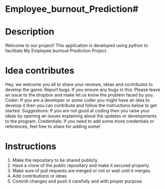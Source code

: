 # Employee_burnout_Prediction# 
# Description
Welcome to our project! This application is developed using python to facilitate My Employee burnout Prediction Project.

# Idea contributes
Hey, we welcome you all to share your reviews, ideas and contributes to develop the game:
Report bugs: If you ensure any bugs in this. Please leave an issue to the dropbox and make let us know the problem faced by you.
Coder: If you are a developer or some coder you might have an idea to develop it then you can contribute and follow the instructions below to get started.
Suggestions: If you are not good at coding then you raise your ideas by opening an issues explaining about the updates or developments to the program.
Credentials: If you need to add some more credentials or references, feel free to share for adding some!

# Instructions
1. Make the repositary to be shared publicly.
2. Have a clone of the public repositary and make it secured properly.
3. Make sure of pull requests are merged or not or wait until it merges.
4. Add contributions or ideas
5. Commit changes and push it carefully and with proper purpose.
